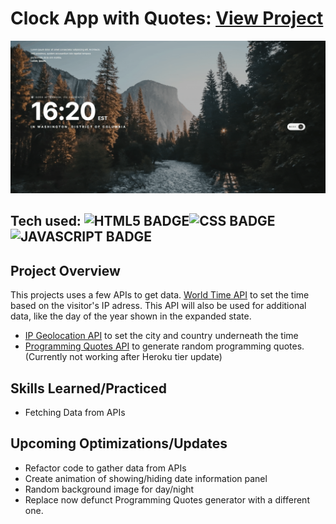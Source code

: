 # Clock App with Quotes: <a href="https://clock-app-main.vercel.app/" target="_blank">View Project</a>
<a href="https://project-globetrotter.netlify.app/" target="_blank">
<img src="https://github.com/GuyNamedEJ/GuyNamedEJ/raw/main/clock-prev.gif"/>
</a>


## Tech used: ![HTML5 BADGE](https://img.shields.io/badge/HTML5-E34F26?style=for-the-badge&logo=html5&logoColor=white)![CSS BADGE](https://img.shields.io/badge/CSS3-1572B6?style=for-the-badge&logo=css3&logoColor=white)![JAVASCRIPT BADGE](https://img.shields.io/badge/JavaScript-F7DF1E?style=for-the-badge&logo=javascript&logoColor=black)

## Project Overview
This projects uses a few APIs to get data. 
 [World Time API](http://worldtimeapi.org/) to set the time based on the visitor's IP adress. This API will also be used for additional data, like the day of the year shown in the expanded state.
- [IP Geolocation API](https://freegeoip.app/) to set the city and country underneath the time
- [Programming Quotes API](https://programming-quotes-api.herokuapp.com/) to generate random programming quotes.(Currently not working after Heroku tier update)

## Skills Learned/Practiced
- Fetching Data from APIs

## Upcoming Optimizations/Updates
- Refactor code to gather data from APIs
- Create animation of showing/hiding date information panel
- Random background image for day/night
- Replace now defunct Programming Quotes generator with a different one.

